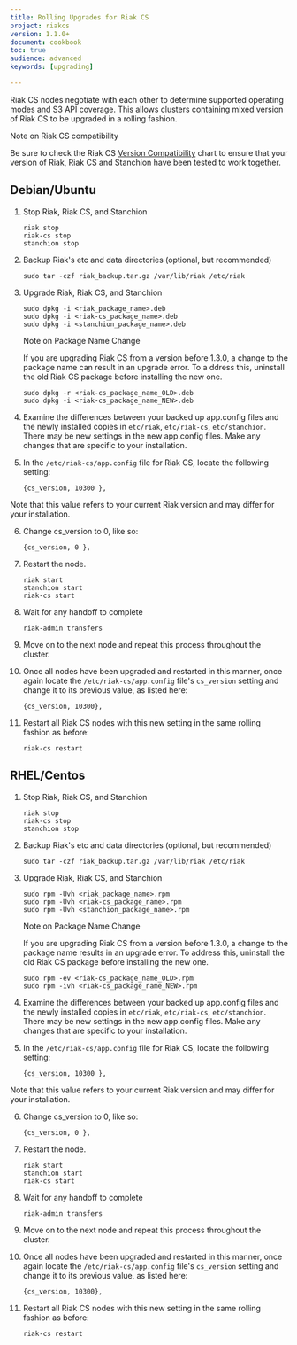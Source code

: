 ```yaml
---
title: Rolling Upgrades for Riak CS
project: riakcs
version: 1.1.0+
document: cookbook
toc: true
audience: advanced
keywords: [upgrading]

---
```


Riak CS nodes negotiate with each other to determine supported operating modes and S3 API coverage.  This allows clusters containing mixed version of Riak CS to be upgraded in a rolling fashion.  

<div class="note"><div class="title">Note on Riak CS compatibility</div>
<p>Be sure to check the Riak CS <a href="http://docs.basho.com/riakcs/latest/cookbooks/Version-Compatibility/">Version Compatibility</a> chart to ensure that your version of Riak, Riak CS and Stanchion have been tested to work together.</p>
</div>


## Debian/Ubuntu


1. Stop Riak, Riak CS, and Stanchion

	```
	riak stop
	riak-cs stop
	stanchion stop
	```

2. Backup Riak's etc and data directories (optional, but recommended)

	```
	sudo tar -czf riak_backup.tar.gz /var/lib/riak /etc/riak
	```

3. Upgrade Riak, Riak CS, and Stanchion

	```
	sudo dpkg -i <riak_package_name>.deb
	sudo dpkg -i <riak-cs_package_name>.deb
	sudo dpkg -i <stanchion_package_name>.deb
	```

	<div class="note"><div class="title">Note on Package Name Change</div>
	<p>If you are upgrading Riak CS from a version before 1.3.0, a change to the package name can result in an upgrade error.  To a ddress this, uninstall the old Riak CS package before installing the new one.</p>
	</div>

	```
	sudo dpkg -r <riak-cs_package_name_OLD>.deb
	sudo dpkg -i <riak-cs_package_name_NEW>.deb
	```


4. Examine the differences between your backed up app.config files and the newly installed copies in `etc/riak`, `etc/riak-cs`, `etc/stanchion`.  There may be new settings in the new app.config files.  Make any changes that are specific to your installation.

5. In the `/etc/riak-cs/app.config` file for Riak CS, locate the following setting:

	```
	{cs_version, 10300 },
	```

Note that this value refers to your current Riak version and may differ for your installation.

6. Change cs_version to 0, like so:

	```
	{cs_version, 0 },
	```

7. Restart the node.

	```
	riak start
	stanchion start
	riak-cs start
	```

8. Wait for any handoff to complete

	```
	riak-admin transfers
	```

9. Move on to the next node and repeat this process throughout the cluster.

10. Once all nodes have been upgraded and restarted in this manner, once again locate the `/etc/riak-cs/app.config` file's `cs_version` setting and change it to its previous value, as listed here:

	```
	{cs_version, 10300},
	```

11. Restart all Riak CS nodes with this new setting in the same rolling fashion as before:

	```
	riak-cs restart
	```



## RHEL/Centos


1. Stop Riak, Riak CS, and Stanchion

	```
	riak stop
	riak-cs stop
	stanchion stop
	```

2. Backup Riak's etc and data directories (optional, but recommended)

	```
	sudo tar -czf riak_backup.tar.gz /var/lib/riak /etc/riak
	```

3. Upgrade Riak, Riak CS, and Stanchion

	```
	sudo rpm -Uvh <riak_package_name>.rpm
	sudo rpm -Uvh <riak-cs_package_name>.rpm
	sudo rpm -Uvh <stanchion_package_name>.rpm
	```

	<div class="note"><div class="title">Note on Package Name Change</div>
	<p>If you are upgrading Riak CS from a version before 1.3.0, a change to the package name results in an upgrade error.  To address this, uninstall the old Riak CS package before installing the new one.</p>
	</div>

	```
	sudo rpm -ev <riak-cs_package_name_OLD>.rpm
	sudo rpm -ivh <riak-cs_package_name_NEW>.rpm
	```

4. Examine the differences between your backed up app.config files and the newly installed copies in `etc/riak`, `etc/riak-cs`, `etc/stanchion`.  There may be new settings in the new app.config files.  Make any changes that are specific to your installation.

5. In the `/etc/riak-cs/app.config` file for Riak CS, locate the following setting:

	```
	{cs_version, 10300 },
	```

Note that this value refers to your current Riak version and may differ for your installation.

6. Change cs_version to 0, like so:

	```
	{cs_version, 0 },
	```

7. Restart the node.

	```
	riak start
	stanchion start
	riak-cs start
	```

8. Wait for any handoff to complete

	```
	riak-admin transfers
	```

9. Move on to the next node and repeat this process throughout the cluster.

10. Once all nodes have been upgraded and restarted in this manner, once again locate the `/etc/riak-cs/app.config` file's `cs_version` setting and change it to its previous value, as listed here:

	```
	{cs_version, 10300},
	```

11. Restart all Riak CS nodes with this new setting in the same rolling fashion as before:

	```
	riak-cs restart
	```
